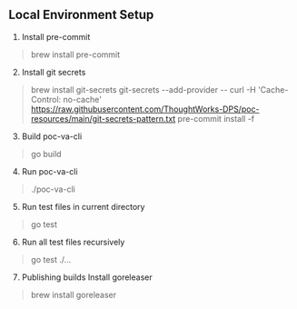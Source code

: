 ## Local Environment Setup
1. Install pre-commit
>  brew install pre-commit
2. Install git secrets
> brew install git-secrets
> git-secrets --add-provider -- curl -H 'Cache-Control: no-cache' https://raw.githubusercontent.com/ThoughtWorks-DPS/poc-resources/main/git-secrets-pattern.txt
> pre-commit install -f 
3. Build poc-va-cli
> go build
4. Run poc-va-cli
> ./poc-va-cli <cmd>
5. Run test files in current directory
> go test
6. Run all test files recursively
> go test ./...
7. Publishing builds
Install goreleaser
> brew install goreleaser
